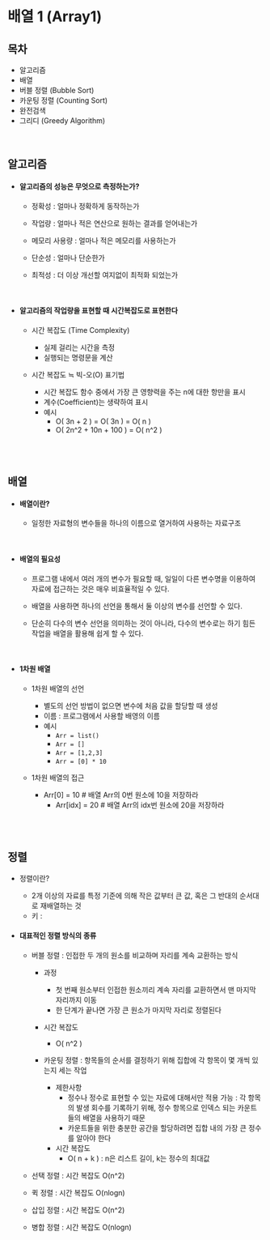 # 배열 1 (Array1)

## 목차

- 알고리즘
- 배열
- 버블 정렬 (Bubble Sort)
- 카운팅 정렬 (Counting Sort)
- 완전검색
- 그리디 (Greedy Algorithm)

<br>

## 알고리즘

- #### 알고리즘의 성능은 무엇으로 측정하는가?

  - 정확성 : 얼마나 정확하게 동작하는가


  - 작업량 : 얼마나 적은 연산으로 원하는 결과를 얻어내는가


  - 메모리 사용량 : 얼마나 적은 메모리를 사용하는가


  - 단순성 : 얼마나 단순한가


  - 최적성 : 더 이상 개선할 여지없이 최적화 되었는가


<br>

- #### 알고리즘의 작업량을 표현할 때 시간복잡도로 표현한다

  - 시간 복잡도 (Time Complexity)
    - 실제 걸리는 시간을 측정
    - 실행되는 명령문을 계산

  - 시간 복잡도 ≒ 빅-오(O) 표기법
    - 시간 복잡도 함수 중에서 가장 큰 영향력을 주는 n에 대한 항만을 표시
    - 계수(Coefficient)는 생략하여 표시
    - 예시 
      - O( 3n + 2 ) = O( 3n ) = O( n )
      - O( 2n^2 + 10n + 100 ) = O( n^2 )


<br><br>

## 배열

- #### 배열이란?

  - 일정한 자료형의 변수들을 하나의 이름으로 열거하여 사용하는 자료구조


<br>

- #### 배열의 필요성

  - 프로그램 내에서 여러 개의 변수가 필요할 때, 일일이 다른 변수명을 이용하여 자료에 접근하는 것은 매우 비효율적일 수 있다.

  - 배열을 사용하면 하나의 선언을 통해서 둘 이상의 변수를 선언할 수 있다.

  - 단순히 다수의 변수 선언을 의미하는 것이 아니라, 다수의 변수로는 하기 힘든 작업을 배열을 활용해 쉽게 할 수 있다.


<br>

- #### 1차원 배열

  - 1차원 배열의 선언
    - 별도의 선언 방법이 없으면 변수에 처음 값을 할당할 때 생성
    - 이름 : 프로그램에서 사용할 배영의 이름
    - 예시
      - `Arr = list()`
      - `Arr = []`
      - `Arr = [1,2,3]`
      - `Arr = [0] * 10`


  - 1차원 배열의 접근
    - Arr[0] = 10 # 배열 Arr의 0번 원소에 10을 저장하라
      - Arr[idx] = 20 # 배열 Arr의 idx번 원소에 20을 저장하라


<br><br>

## 정렬

- 정렬이란?
  - 2개 이상의 자료를 특정 기준에 의해 작은 값부터 큰 값, 혹은 그 반대의 순서대로 재배열하는 것
  - 키 : 

- #### 대표적인 정렬 방식의 종류

  - 버블 정렬 : 인접한 두 개의 원소를 비교하며 자리를 계속 교환하는 방식
    - 과정
      - 첫 번째 원소부터 인접한 원소끼리 계속 자리를 교환하면서 맨 마지막 자리까지 이동
      - 한 단계가 끝나면 가장 큰 원소가 마지막 자리로 정렬된다
    - 시간 복잡도
      - O( n^2 )
    
    - 카운팅 정렬 : 항목들의 순서를 결정하기 위해 집합에 각 항목이 몇 개씩 있는지 세는 작업
      - 제한사항
        - 정수나 정수로 표현할 수 있는 자료에 대해서만 적용 가능 : 각 항목의 발생 회수를 기록하기 위해, 정수 항목으로 인덱스 되는 카운트들의 배열을 사용하기 때문
        - 카운트들을 위한 충분한 공간을 할당하려면 집합 내의 가장 큰 정수를 알아야 한다
      - 시간 복잡도
        - O( n + k ) : n은 리스트 길이, k는 정수의 최대값
    

  - 선택 정렬 : 시간 복잡도 O(n^2)

  - 퀵 정렬 : 시간 복잡도 O(nlogn)

  - 삽입 정렬 : 시간 복잡도 O(n^2)

  - 병합 정렬 : 시간 복잡도 O(nlogn)






































